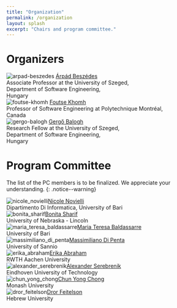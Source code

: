 ```yaml
---
title: "Organization"
permalink: /organization
layout: splash
excerpt: "Chairs and program committee."
---
```


# Organizers

<p class="align-center">
<div class="three-column">
    <img class="align-center selfy" alt="arpad-beszedes" src="assets/images/beszedes.jpg"/>
    <a class="name" href="http://www.inf.u-szeged.hu/~beszedes/eng/index.html">Árpád Beszédes</a><br/>
    <span class="emph">Associate Professor at the University of Szeged,<br/>Department of Software Engineering,<br/>Hungary</span>
</div>
<div class="three-column">
    <img class="align-center selfy" alt="foutse-khomh" src="assets/images/foutse.jpg"/>
    <a class="name" href="http://www.khomh.net/">Foutse Khomh</a><br/>
    <span class="emph">Professor of Software Engineering at Polytechnique Montréal,<br/>Canada</span>
</div>
<div class="three-column">
    <img class="align-center selfy" alt="gergo-balogh" src="assets/images/balogh.jpg"/>
    <a class="name" href="https://www.inf.u-szeged.hu/~geryxyz">Gergő Balogh</a><br/>
    <span class="emph">Research Fellow at the University of Szeged,<br/>Department of Software Engineering,<br/>Hungary</span>
</div>
</p>

# Program Committee

The list of the PC members is to be finalized. We appreciate your understanding.
{: .notice--warning}

<p class="align-center"><div class="three-column"><img class="align-center selfy" alt="nicole_novielli" src="assets/images/nicole_novielli.png" onerror="this.onerror=null;this.src='assets/images/user-secret-solid.svg';"/><a class="name" href="nan">Nicole Novielli</a><br/><span class="emph">Dipartimento Di Informatica, University of Bari</span></div>
<div class="three-column"><img class="align-center selfy" alt="bonita_sharif" src="assets/images/bonita_sharif.png" onerror="this.onerror=null;this.src='assets/images/user-secret-solid.svg';"/><a class="name" href="https://www.shbonita.me/">Bonita Sharif</a><br/><span class="emph">University of Nebraska - Lincoln</span></div>
<div class="three-column"><img class="align-center selfy" alt="maria_teresa_baldassarre" src="assets/images/maria_teresa_baldassarre.png" onerror="this.onerror=null;this.src='assets/images/user-secret-solid.svg';"/><a class="name" href="nan">Maria Teresa Baldassarre</a><br/><span class="emph">University of Bari</span></div>
<div class="three-column"><img class="align-center selfy" alt="massimiliano_di_penta" src="assets/images/massimiliano_di_penta.png" onerror="this.onerror=null;this.src='assets/images/user-secret-solid.svg';"/><a class="name" href="nan">Massimiliano Di Penta</a><br/><span class="emph">University of Sannio</span></div>
<div class="three-column"><img class="align-center selfy" alt="erika_abraham" src="assets/images/erika_abraham.png" onerror="this.onerror=null;this.src='assets/images/user-secret-solid.svg';"/><a class="name" href="nan">Erika Abraham</a><br/><span class="emph">RWTH Aachen University</span></div>
<div class="three-column"><img class="align-center selfy" alt="alexander_serebrenik" src="assets/images/alexander_serebrenik.png" onerror="this.onerror=null;this.src='assets/images/user-secret-solid.svg';"/><a class="name" href="https://www.win.tue.nl/~aserebre/">Alexander Serebrenik</a><br/><span class="emph">Eindhoven University of Technology</span></div>
<div class="three-column"><img class="align-center selfy" alt="chun_yong_chong" src="assets/images/chun_yong_chong.png" onerror="this.onerror=null;this.src='assets/images/user-secret-solid.svg';"/><a class="name" href="https://www.monash.edu.my/IT/staff/academic/dr-chong-chun-yong">Chun Yong Chong</a><br/><span class="emph">Monash University</span></div>
<div class="three-column"><img class="align-center selfy" alt="dror_feitelson" src="assets/images/dror_feitelson.png" onerror="this.onerror=null;this.src='assets/images/user-secret-solid.svg';"/><a class="name" href="https://www.cs.huji.ac.il/~feit/">Dror Feitelson</a><br/><span class="emph">Hebrew University</span></div>
</p>